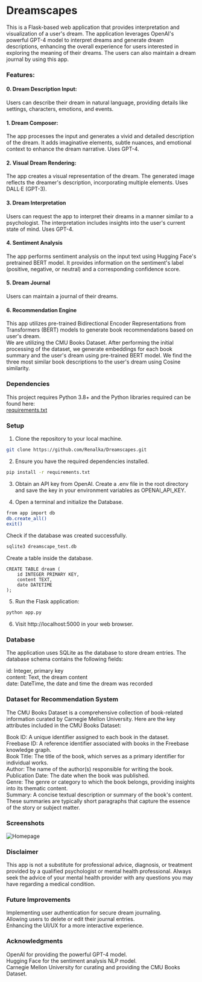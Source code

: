 # Dreamscapes

This is a Flask-based web application that provides interpretation and visualization of a user's dream. The application leverages OpenAI's powerful GPT-4 model to interpret dreams and generate dream descriptions, enhancing the overall experience for users interested in exploring the meaning of their dreams. The users can also maintain a dream journal by using this app.

### Features:

#### 0. Dream Description Input:

Users can describe their dream in natural language, providing details like settings, characters, emotions, and events.

#### 1. Dream Composer:

The app processes the input and generates a vivid and detailed description of the dream. It adds imaginative elements, subtle nuances, and emotional context to enhance the dream narrative. Uses GPT-4.

#### 2. Visual Dream Rendering:

The app creates a visual representation of the dream. The generated image reflects the dreamer's description, incorporating multiple elements. Uses DALL·E (GPT-3).

#### 3. Dream Interpretation
Users can request the app to interpret their dreams in a manner similar to a psychologist. The interpretation includes insights into the user's current state of mind. Uses GPT-4.

#### 4. Sentiment Analysis
The app performs sentiment analysis on the input text using Hugging Face's pretrained BERT model. It provides information on the sentiment's label (positive, negative, or neutral) and a corresponding confidence score.

#### 5. Dream Journal
Users can maintain a journal of their dreams. 

#### 6. Recommendation Engine
This app utilizes pre-trained Bidirectional Encoder Representations from Transformers (BERT) models to generate book recommendations based on user's dream.\
We are utilizing the CMU Books Dataset. After performing the initial processing of the dataset, we generate embeddings for each book summary and the user's dream using pre-trained BERT model. We find the three most similar book descriptions to the user's dream using Cosine similarity.

### Dependencies

This project requires Python 3.8+ and the Python libraries required can be found here:\
[requirements.txt](https://github.com/Renalka/Dreamscapes/blob/main/requirements.txt)

### Setup

1. Clone the repository to your local machine.
```bash
git clone https://github.com/Renalka/Dreamscapes.git
```

2. Ensure you have the required dependencies installed.
```bash
pip install -r requirements.txt
```

3. Obtain an API key from OpenAI. Create a .env file in the root directory and save the key in your environment variables as OPENAI_API_KEY.

4. Open a terminal and initialize the Database.

```bash
from app import db
db.create_all()
exit()
```
  Check  if the database was created successfully.
```bash
sqlite3 dreamscape_test.db
```
  Create a table inside the database.
```sqlite3
CREATE TABLE dream (
    id INTEGER PRIMARY KEY,
    content TEXT,
    date DATETIME
);
```

5. Run the Flask application:
```bash
python app.py
```

6. Visit http://localhost:5000 in your web browser.

### Database
The application uses SQLite as the database to store dream entries. The database schema contains the following fields:

id: Integer, primary key\
content: Text, the dream content\
date: DateTime, the date and time the dream was recorded

### Dataset for Recommendation System
The CMU Books Dataset is a comprehensive collection of book-related information curated by Carnegie Mellon University. Here are the key attributes included in the CMU Books Dataset:

Book ID: A unique identifier assigned to each book in the dataset.\
Freebase ID: A reference identifier associated with books in the Freebase knowledge graph.\
Book Title: The title of the book, which serves as a primary identifier for individual works.\
Author: The name of the author(s) responsible for writing the book.\
Publication Date: The date when the book was published.\
Genre: The genre or category to which the book belongs, providing insights into its thematic content.\
Summary: A concise textual description or summary of the book's content. These summaries are typically short paragraphs that capture the essence of the story or subject matter.

### Screenshots

![Homepage](https://github.com/Renalka/Dreamscapes/blob/main/screenshots/homepage.png)

### Disclaimer
This app is not a substitute for professional advice, diagnosis, or treatment provided by a qualified psychologist or mental health professional. Always seek the advice of your mental health provider with any questions you may have regarding a medical condition. 

### Future Improvements
Implementing user authentication for secure dream journaling.\
Allowing users to delete or edit their journal entries.\
Enhancing the UI/UX for a more interactive experience.

### Acknowledgments
OpenAI for providing the powerful GPT-4 model.\
Hugging Face for the sentiment analysis NLP model.\
Carnegie Mellon University for curating and providing the CMU Books Dataset.
